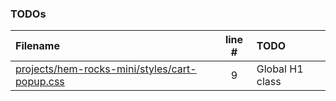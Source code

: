 ### TODOs
| Filename | line # | TODO
|:------|:------:|:------
| [projects/hem-rocks-mini/styles/cart-popup.css](projects/hem-rocks-mini/styles/cart-popup.css#L9) | 9 | Global H1 class
